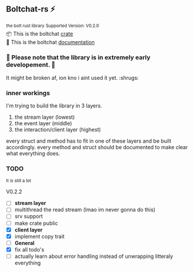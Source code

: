 ## Boltchat-rs ⚡️
<sup>the bolt rust library</sup>
<sup>Supported Version: V0.2.0</sup><br>
📦 This is the boltchat [crate](https://crates.io/crates/boltchat)<br>
📖 This is the boltchat [documentation](https://docs.rs/boltchat/)

### 🚧 Please note that the library is in extremely early developement. 🚧
It might be broken af, ion kno i aint used it yet. :shrugs:

### inner workings
I'm trying to build the library in 3 layers.

1. the stream layer (lowest)
2. the event layer (middle)
3. the interaction/client layer (highest)

every struct and method has to fit in one of these layers and be built accordingly.
every method and struct should be documented to make clear what everything does.

### TODO
<sup>It is still a lot</sup>

V0.2.2
- [ ] <b>stream layer</b>
- [ ]   multithread the read stream (lmao im never gonna do this)
- [ ]   srv support
- [ ]   make crate public
- [x] <b>client layer</b>
- [x]   implement copy trait
- [ ] <b>General</b>
- [x]   fix all todo's
- [ ]   actually learn about error handling instead of unwrapping litteraly everything